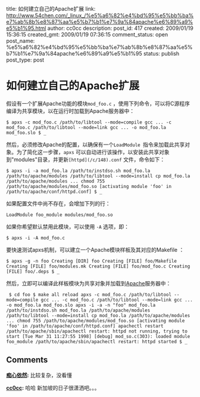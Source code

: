 title: 如何建立自己的Apache扩展
link: http://www.54chen.com/_linux_/%e5%a6%82%e4%bd%95%e5%bb%ba%e7%ab%8b%e8%87%aa%e5%b7%b1%e7%9a%84apache%e6%89%a9%e5%b1%95.html
author: cc0cc
description: 
post_id: 417
created: 2009/01/19 15:36:15
created_gmt: 2009/01/19 07:36:15
comment_status: open
post_name: %e5%a6%82%e4%bd%95%e5%bb%ba%e7%ab%8b%e8%87%aa%e5%b7%b1%e7%9a%84apache%e6%89%a9%e5%b1%95
status: publish
post_type: post

# 如何建立自己的Apache扩展

假设有一个扩展Apache功能的模块`mod_foo.c` ，使用下列命令，可以将C源程序编译为共享模块，以在运行时加载到Apache服务器中： 

` $ apxs -c mod_foo.c /path/to/libtool --mode=compile gcc ... -c mod_foo.c /path/to/libtool --mode=link gcc ... -o mod_foo.la mod_foo.slo $ _ `

然后，必须修改Apache的配置，以确保有一个`LoadModule `指令来加载此共享对象。为了简化这一步骤，`apxs` 可以自动进行该操作，以安装此共享对象到"modules"目录，并更新`[httpd](/c/148).conf` 文件，命令如下： 

` $ apxs -i -a mod_foo.la /path/to/instdso.sh mod_foo.la /path/to/apache/modules /path/to/libtool --mode=install cp mod_foo.la /path/to/apache/modules ... chmod 755 /path/to/apache/modules/mod_foo.so [activating module 'foo' in /path/to/apache/conf/httpd.conf] $ _ `

如果配置文件中尚不存在，会增加下列的行： 

` LoadModule foo_module modules/mod_foo.so `

如果你希望默认禁用此模块，可以使用 `-A` 选项，即： 

` $ apxs -i -A mod_foo.c `

要快速测试apxs机制，可以建立一个Apache模块样板及其对应的Makefile ： 

` $ apxs -g -n foo Creating [DIR] foo Creating [FILE] foo/Makefile Creating [FILE] foo/modules.mk Creating [FILE] foo/mod_foo.c Creating [FILE] foo/.deps $ _ `

然后，立即可以编译此样板模块为共享对象并加载到[Apache](/c/26)服务器中： 

` $ cd foo $ make all reload apxs -c mod_foo.c /path/to/libtool --mode=compile gcc ... -c mod_foo.c /path/to/libtool --mode=link gcc ... -o mod_foo.la mod_foo.slo apxs -i -a -n "foo" mod_foo.la /path/to/instdso.sh mod_foo.la /path/to/apache/modules /path/to/libtool --mode=install cp mod_foo.la /path/to/apache/modules ... chmod 755 /path/to/apache/modules/mod_foo.so [activating module 'foo' in /path/to/apache/conf/httpd.conf] apachectl restart /path/to/apache/sbin/apachectl restart: httpd not running, trying to start [Tue Mar 31 11:27:55 1998] [debug] mod_so.c(303): loaded module foo_module /path/to/apache/sbin/apachectl restart: httpd started $ _`

## Comments

**[痴心依然](#142 "2009-01-20 20:04:38"):** 比较复杂，没看懂

**[cc0cc](#143 "2009-01-22 11:47:10"):** 哈哈 新加坡的日子很潇洒吧。。。

